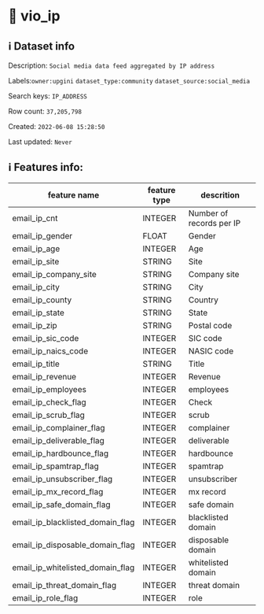 # 📖 vio_ip 
## ℹ️ Dataset info 
Description: `Social media data feed aggregated by IP address` 

Labels:`owner:upgini` `dataset_type:community` `dataset_source:social_media` 

Search keys: `IP_ADDRESS`

Row count: `37,205,798`

Created: `2022-06-08 15:28:50` 

Last updated: `Never` 

## ℹ️ Features info:
|feature name|feature type|descrition|
|---|---|---|
|email_ip_cnt|INTEGER|Number of records per IP|
|email_ip_gender|FLOAT|Gender|
|email_ip_age|INTEGER|Age|
|email_ip_site|STRING|Site|
|email_ip_company_site|STRING|Company site|
|email_ip_city|STRING|City|
|email_ip_county|STRING|Country|
|email_ip_state|STRING|State|
|email_ip_zip|STRING|Postal code|
|email_ip_sic_code|INTEGER|SIC code|
|email_ip_naics_code|INTEGER|NASIC code|
|email_ip_title|STRING|Title|
|email_ip_revenue|INTEGER|Revenue|
|email_ip_employees|INTEGER|employees|
|email_ip_check_flag|INTEGER|Check|
|email_ip_scrub_flag|INTEGER|scrub|
|email_ip_complainer_flag|INTEGER|complainer|
|email_ip_deliverable_flag|INTEGER|deliverable|
|email_ip_hardbounce_flag|INTEGER|hardbounce|
|email_ip_spamtrap_flag|INTEGER|spamtrap|
|email_ip_unsubscriber_flag|INTEGER|unsubscriber|
|email_ip_mx_record_flag|INTEGER|mx record|
|email_ip_safe_domain_flag|INTEGER|safe domain|
|email_ip_blacklisted_domain_flag|INTEGER|blacklisted domain|
|email_ip_disposable_domain_flag|INTEGER|disposable domain|
|email_ip_whitelisted_domain_flag|INTEGER|whitelisted domain|
|email_ip_threat_domain_flag|INTEGER|threat domain|
|email_ip_role_flag|INTEGER|role|
